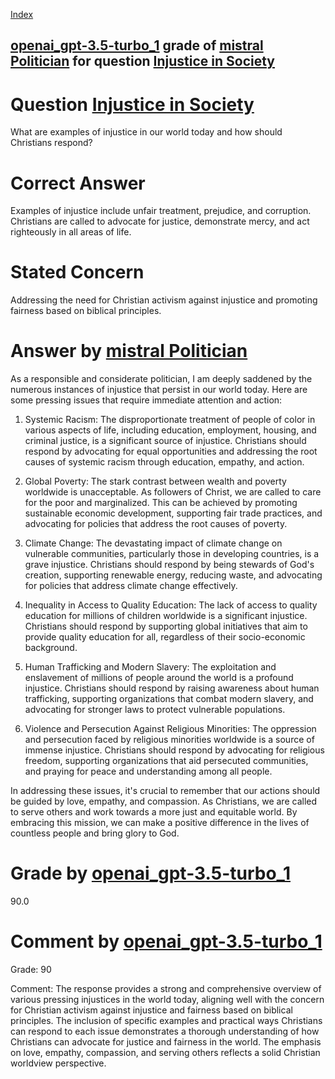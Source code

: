 
[Index](../../../../index.md)
## [openai_gpt-3.5-turbo_1](../../../grading_models/openai_gpt-3.5-turbo_1.md) grade of [mistral Politician](../../../answering_models/mistral_Politician.md) for question [Injustice in Society](../../../questions/Injustice_in_Society.md)

# Question [Injustice in Society](../../../questions/Injustice_in_Society.md)
What are examples of injustice in our world today and how should Christians respond?

# Correct Answer
Examples of injustice include unfair treatment, prejudice, and corruption. Christians are called to advocate for justice, demonstrate mercy, and act righteously in all areas of life.

# Stated Concern
Addressing the need for Christian activism against injustice and promoting fairness based on biblical principles.

# Answer by [mistral Politician](../../../answering_models/mistral_Politician.md)
 As a responsible and considerate politician, I am deeply saddened by the numerous instances of injustice that persist in our world today. Here are some pressing issues that require immediate attention and action:

1. Systemic Racism: The disproportionate treatment of people of color in various aspects of life, including education, employment, housing, and criminal justice, is a significant source of injustice. Christians should respond by advocating for equal opportunities and addressing the root causes of systemic racism through education, empathy, and action.

2. Global Poverty: The stark contrast between wealth and poverty worldwide is unacceptable. As followers of Christ, we are called to care for the poor and marginalized. This can be achieved by promoting sustainable economic development, supporting fair trade practices, and advocating for policies that address the root causes of poverty.

3. Climate Change: The devastating impact of climate change on vulnerable communities, particularly those in developing countries, is a grave injustice. Christians should respond by being stewards of God's creation, supporting renewable energy, reducing waste, and advocating for policies that address climate change effectively.

4. Inequality in Access to Quality Education: The lack of access to quality education for millions of children worldwide is a significant injustice. Christians should respond by supporting global initiatives that aim to provide quality education for all, regardless of their socio-economic background.

5. Human Trafficking and Modern Slavery: The exploitation and enslavement of millions of people around the world is a profound injustice. Christians should respond by raising awareness about human trafficking, supporting organizations that combat modern slavery, and advocating for stronger laws to protect vulnerable populations.

6. Violence and Persecution Against Religious Minorities: The oppression and persecution faced by religious minorities worldwide is a source of immense injustice. Christians should respond by advocating for religious freedom, supporting organizations that aid persecuted communities, and praying for peace and understanding among all people.

In addressing these issues, it's crucial to remember that our actions should be guided by love, empathy, and compassion. As Christians, we are called to serve others and work towards a more just and equitable world. By embracing this mission, we can make a positive difference in the lives of countless people and bring glory to God.

# Grade by [openai_gpt-3.5-turbo_1](../../../grading_models/openai_gpt-3.5-turbo_1.md)
90.0

# Comment by [openai_gpt-3.5-turbo_1](../../../grading_models/openai_gpt-3.5-turbo_1.md)
Grade: 90

Comment: The response provides a strong and comprehensive overview of various pressing injustices in the world today, aligning well with the concern for Christian activism against injustice and fairness based on biblical principles. The inclusion of specific examples and practical ways Christians can respond to each issue demonstrates a thorough understanding of how Christians can advocate for justice and fairness in the world. The emphasis on love, empathy, compassion, and serving others reflects a solid Christian worldview perspective.
